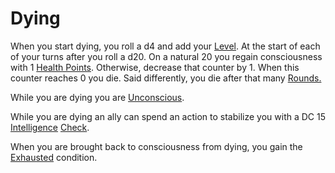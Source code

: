 # Dying

When you start dying, you roll a d4 and add your [Level](Player%20Character%20Components/Derived%20Statistics/Level.md). At the start of each of your turns after you roll a d20. On a natural 20 you regain consciousness with 1 [Health Points](Player%20Character%20Components/Derived%20Statistics/Health%20Points.md). Otherwise, decrease that counter by 1. When this counter reaches 0 you die. Said differently, you die after that many [Rounds.](Game%20Structure/Round.md)

While you are dying you are [Unconscious](Conditions/Unconscious.md).

While you are dying an ally can spend an action to stabilize you with a DC 15 [Intelligence](Player%20Character%20Components/Chosen%20Statistics/Intelligence.md) [Check](Game%20Structure/Check.md).

When you are brought back to consciousness from dying, you gain the [Exhausted](Conditions/Exhausted.md) condition.